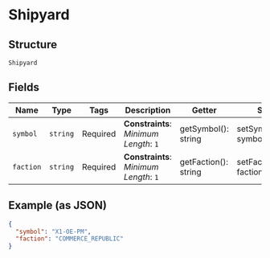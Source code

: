 
# Shipyard

## Structure

`Shipyard`

## Fields

| Name | Type | Tags | Description | Getter | Setter |
|  --- | --- | --- | --- | --- | --- |
| `symbol` | `string` | Required | **Constraints**: *Minimum Length*: `1` | getSymbol(): string | setSymbol(string symbol): void |
| `faction` | `string` | Required | **Constraints**: *Minimum Length*: `1` | getFaction(): string | setFaction(string faction): void |

## Example (as JSON)

```json
{
  "symbol": "X1-OE-PM",
  "faction": "COMMERCE_REPUBLIC"
}
```

